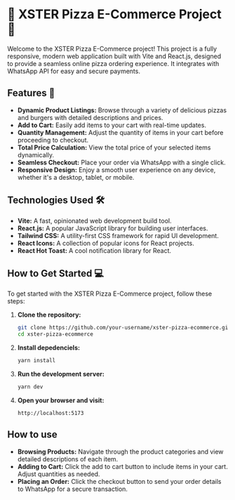 # 🍕 XSTER Pizza E-Commerce Project 🍕

Welcome to the XSTER Pizza E-Commerce project! This project is a fully responsive, modern web application built with Vite and React.js, designed to provide a seamless online pizza ordering experience. It integrates with WhatsApp API for easy and secure payments.

## Features 🚀

- **Dynamic Product Listings:** Browse through a variety of delicious pizzas and burgers with detailed descriptions and prices.
- **Add to Cart:** Easily add items to your cart with real-time updates.
- **Quantity Management:** Adjust the quantity of items in your cart before proceeding to checkout.
- **Total Price Calculation:** View the total price of your selected items dynamically.
- **Seamless Checkout:** Place your order via WhatsApp with a single click.
- **Responsive Design:** Enjoy a smooth user experience on any device, whether it's a desktop, tablet, or mobile.

## Technologies Used 🛠️

- **Vite:** A fast, opinionated web development build tool.
- **React.js:** A popular JavaScript library for building user interfaces.
- **Tailwind CSS:** A utility-first CSS framework for rapid UI development.
- **React Icons:** A collection of popular icons for React projects.
- **React Hot Toast:** A cool notification library for React.

## How to Get Started 💻

To get started with the XSTER Pizza E-Commerce project, follow these steps:

1. **Clone the repository:**
   ```sh
   git clone https://github.com/your-username/xster-pizza-ecommerce.git
   cd xster-pizza-ecommerce
   ```
2. **Install depedenciels:**
   ```sh
   yarn install
   ```
3. **Run the development server:**
   ```sh
   yarn dev
   ```
4. **Open your browser and visit:**
   ```arduino
   http://localhost:5173
   ```

## How to use

- **Browsing Products:** Navigate through the product categories and view detailed descriptions of each item.
- **Adding to Cart:** Click the add to cart button to include items in your cart. Adjust quantities as needed.
- **Placing an Order:** Click the checkout button to send your order details to WhatsApp for a secure transaction.

